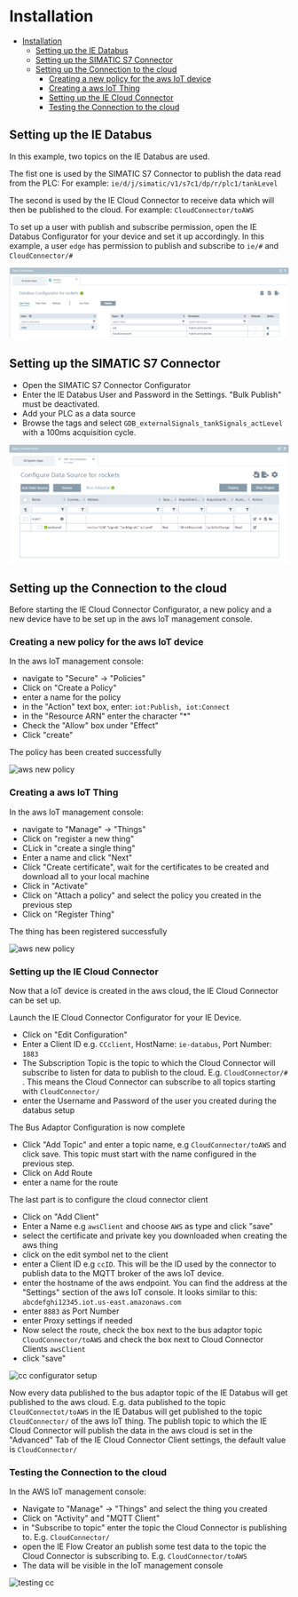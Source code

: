 # Installation

- [Installation](#installation)
  - [Setting up the IE Databus](#setting-up-the-ie-databus)
  - [Setting up the SIMATIC S7 Connector](#setting-up-the-simatic-s7-connector)
  - [Setting up the Connection to the cloud](#setting-up-the-connection-to-the-cloud)
    - [Creating a new policy for the aws IoT device](#creating-a-new-policy-for-the-aws-iot-device)
    - [Creating a aws IoT Thing](#creating-a-aws-iot-thing)
    - [Setting up the IE Cloud Connector](#setting-up-the-ie-cloud-connector)
    - [Testing the Connection to the cloud](#testing-the-connection-to-the-cloud)

## Setting up the IE Databus

In this example, two topics on the IE Databus are used.

The fist one is used by the SIMATIC S7 Connector to publish the data read from the PLC:
For example: `ie/d/j/simatic/v1/s7c1/dp/r/plc1/tankLevel`

The second is used by the IE Cloud Connector to receive data which will then be published to the cloud.
For example: `CloudConnector/toAWS`

To set up a user with publish and subscribe permission, open the IE Databus Configurator for your device and set it up accordingly. In this example, a user `edge` has permission to publish and subscribe to `ie/#` and `CloudConnector/#`

![iot gateway databus setup](./graphics/iot-gateway-databus-setup.png)

## Setting up the SIMATIC S7 Connector

- Open the SIMATIC S7 Connector Configurator
- Enter the IE Databus User and Password in the Settings. "Bulk Publish" must be deactivated.
- Add your PLC as a data source
- Browse the tags and select  `GDB_externalSignals_tankSignals_actLevel` with a 100ms acquisition cycle.

![iot gateway S7 connector setup](./graphics/iot-gateway-s7connector-setup.png)

## Setting up the Connection to the cloud

Before starting the IE Cloud Connector Configurator, a new policy and a new device have to be set up in the aws IoT management console.

### Creating a new policy for the aws IoT device

In the aws IoT management console:

- navigate to "Secure" -> "Policies"
- Click on "Create a Policy"
- enter a name for the policy
- in the "Action" text box, enter: `iot:Publish, iot:Connect`
- in the "Resource ARN" enter the character "*"
- Check the "Allow" box under "Effect"
- Click "create"

The policy has been created successfully

![aws new policy](./graphics/iot-gateway-aws-new-policy.gif)

### Creating a aws IoT Thing

In the aws IoT management console:

- navigate to "Manage" -> "Things"
- Click on "register a new thing"
- CLick in "create a single thing"
- Enter a name and click "Next"
- Click "Create certificate", wait for the certificates to be created and download all to your local machine
- Click in "Activate"
- Click on "Attach a policy" and select the policy you created in the previous step
- Click on "Register Thing"

The thing has been registered successfully

![aws new policy](./graphics/iot-gateway-aws-new-device.gif)

### Setting up the IE Cloud Connector

Now that a IoT device is created in the aws cloud, the IE Cloud Connector can be set up.

Launch the IE Cloud Connector Configurator for your IE Device.

- Click on "Edit Configuration"
- Enter a Client ID e.g. `CCclient`, HostName: `ie-databus`, Port Number: `1883`
- The Subscription Topic is the topic to which the Cloud Connector will subscribe to listen for data to publish to the cloud. E.g. `CloudConnector/#` . This means the Cloud Connector can subscribe to all topics starting with `CloudConnector/`
- enter the Username and Password of the user you created during the databus setup

The Bus Adaptor Configuration is now complete

- Click "Add Topic" and enter a topic name, e.g `CloudConnector/toAWS` and click save. This topic must start with the name configured in the previous step.
- Click on Add Route
- enter a name for the route

The last part is to configure the cloud connector client

- Click on "Add Client"
- Enter a Name e.g `awsClient` and choose `AWS` as type and click "save"
- select the certificate and private key you downloaded when creating the aws thing
- click on the edit symbol net to the client
- enter a Client ID e.g `ccID`. This will be the ID used by the connector to publish data to the MQTT broker of the aws IoT device.
- enter the hostname of the aws endpoint. You can find the address at the "Settings" section of the aws IoT console. It looks similar to this: `abcdefghi12345.iot.us-east.amazonaws.com`
- enter `8883` as Port Number
- enter Proxy settings if needed
- Now select the route, check the box next to the bus adaptor topic `CloudConnector/toAWS` and check the box next to Cloud Connector Clients `awsClient`
- click "save"

![cc configurator setup](./graphics/iot-gateway-cc-configurator.gif)

Now every data published to the bus adaptor topic of the IE Databus will get published to the aws cloud.
E.g. data published to the topic `CloudConnectot/toAWS` in the IE Databus will get published to the topic `CloudConnector/` of the aws IoT thing. The publish topic to which the IE Cloud Connector will publish the data in the aws cloud is set in the "Advanced" Tab of the IE Cloud Connector Client settings, the default value is `CloudConnector/`

### Testing the Connection to the cloud

In the AWS IoT management console:

- Navigate to "Manage" -> "Things" and select the thing you created
- Click on "Activity" and "MQTT Client"
- in "Subscribe to topic" enter the topic the Cloud Connector is publishing to. E.g. `CloudConnector/`
- open the IE Flow Creator an publish some test data to the topic the Cloud Connector is subscribing to. E.g. `CloudConnector/toAWS`
- The data will be visible in the IoT management console

![testing cc](./graphics/iot-gateway-test-aws.gif)
